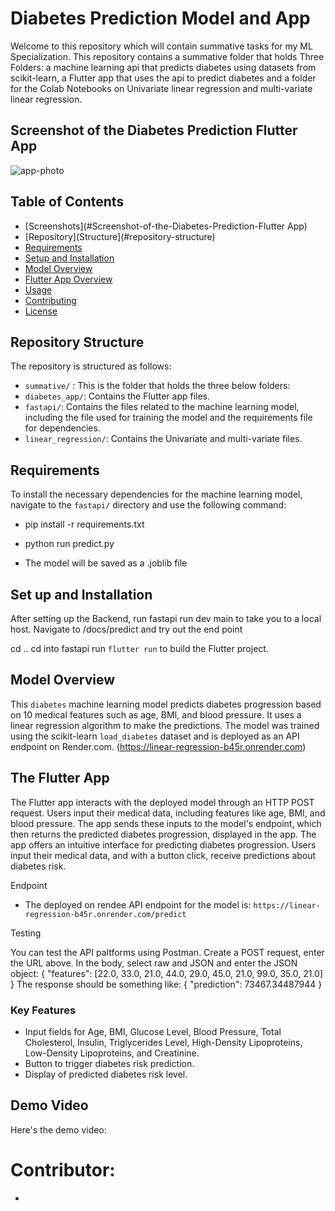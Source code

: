 # Diabetes Prediction Model and App

Welcome to this repository which will contain summative tasks for my ML Specialization. This repository contains a summative folder that holds Three Folders: a machine learning api that predicts diabetes using datasets from scikit-learn, a Flutter app that uses the api to predict diabetes and a folder for the Colab Notebooks on Univariate linear regression and multi-variate linear regression. 

## Screenshot of the Diabetes Prediction Flutter App

![app-photo](https://github.com/user-attachments/assets/84bb7c3d-c286-4cad-9600-d6f75b4e06f9)

## Table of Contents

- [Screenshots](#Screenshot-of-the-Diabetes-Prediction-Flutter App)
- [Repository](Structure](#repository-structure)
- [Requirements](#requirements)
- [Setup and Installation](#setup-and-installation)
- [Model Overview](#model-overview)
- [Flutter App Overview](#The-flutter-app)
- [Usage](#usage)
- [Contributing](#contributing)
- [License](#license)

## Repository Structure

The repository is structured as follows:
- `summative/` : This is the folder that holds the three below folders:
- `diabetes_app/`: Contains the Flutter app files.
- `fastapi/`: Contains the files related to the machine learning model, including the file used for training the model and the requirements file for dependencies.
- `linear_regression/`: Contains the Univariate and multi-variate files.

## Requirements

To install the necessary dependencies for the machine learning model, navigate to the `fastapi/` directory and use the following command:

- pip install -r requirements.txt

- python run predict.py
- The model will be saved as a .joblib file

## Set up and Installation

After setting up the Backend, run fastapi run dev main to take you to a local host.
Navigate to /docs/predict and try out the end point

cd ..
cd into fastapi
run `flutter run` to build the Flutter project.

## Model Overview
This `diabetes` machine learning model predicts diabetes progression based on 10 medical features such as age, BMI, and blood pressure. It uses a linear regression algorithm to make the predictions. The model was trained using the scikit-learn `load_diabetes` dataset and is deployed as an API endpoint on Render.com. (https://linear-regression-b45r.onrender.com)

## The Flutter App
The Flutter app interacts with the deployed model through an HTTP POST request. Users input their medical data, including features like age, BMI, and blood pressure. The app sends these inputs to the model's endpoint, which then returns the predicted diabetes progression, displayed in the app. The app offers an intuitive interface for predicting diabetes progression. Users input their medical data, and with a button click, receive predictions about diabetes risk.

Endpoint
- The  deployed on rendee API endpoint for the model is: `https://linear-regression-b45r.onrender.com/predict`

Testing

You can test the API paltforms using Postman. Create a POST request, enter the URL above. In the body, select raw and JSON and enter the JSON object: { "features": [22.0, 33.0, 21.0, 44.0, 29.0, 45.0, 21.0, 99.0, 35.0, 21.0] } The response should be something like: { "prediction": 73467.34487944 }

### Key Features
- Input fields for Age, BMI, Glucose Level, Blood Pressure, Total Cholesterol, Insulin, Triglycerides Level, High-Density Lipoproteins, Low-Density Lipoproteins, and Creatinine.
- Button to trigger diabetes risk prediction.
- Display of predicted diabetes risk level.

## Demo Video
Here's the demo video:

#  Contributor:

- 



